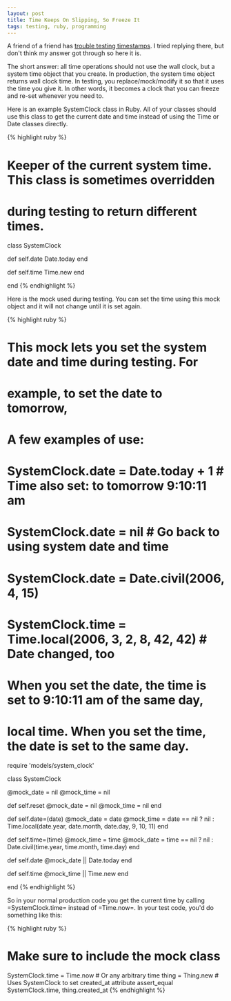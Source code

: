 ```yaml
---
layout: post
title: Time Keeps On Slipping, So Freeze It
tags: testing, ruby, programming
---
```


A friend of a friend has
[trouble testing timestamps](http://yonkeltron.com/2009/02/25/trouble-testing-timestamps/).
I tried replying there, but don't think my answer got through so here it is.

The short answer: all time operations should not use the wall clock, but a
system time object that you create. In production, the system time object
returns wall clock time. In testing, you replace/mock/modify it so that it
uses the time you give it. In other words, it becomes a clock that you can
freeze and re-set whenever you need to.

Here is an example SystemClock class in Ruby. All of your classes should use
this class to get the current date and time instead of using the Time or
Date classes directly.

{% highlight ruby %}
# Keeper of the current system time. This class is sometimes overridden
# during testing to return different times.
class SystemClock

  def self.date
    Date.today
  end

  def self.time
    Time.new
  end

end
{% endhighlight %}


Here is the mock used during testing. You can set the time using this mock
object and it will not change until it is set again.

{% highlight ruby %}
# This mock lets you set the system date and time during testing. For
# example, to set the date to tomorrow,
#
# A few examples of use:
#
#   SystemClock.date = Date.today + 1 # Time also set: to tomorrow 9:10:11 am
#   SystemClock.date = nil            # Go back to using system date and time
#   SystemClock.date = Date.civil(2006, 4, 15)
#   SystemClock.time = Time.local(2006, 3, 2, 8, 42, 42) # Date changed, too
#
# When you set the date, the time is set to 9:10:11 am of the same day,
# local time. When you set the time, the date is set to the same day.

require 'models/system_clock'

class SystemClock

  @mock_date = nil
  @mock_time = nil

  def self.reset
    @mock_date = nil
    @mock_time = nil
  end

  def self.date=(date)
    @mock_date = date
    @mock_time = date == nil ? nil :
      Time.local(date.year, date.month, date.day, 9, 10, 11)
  end

  def self.time=(time)
    @mock_time = time
    @mock_date = time == nil ? nil :
      Date.civil(time.year, time.month, time.day)
  end

  def self.date
    @mock_date || Date.today
  end

  def self.time
    @mock_time || Time.new
  end

end
{% endhighlight %}

So in your normal production code you get the current time by calling
=SystemClock.time= instead of =Time.now=. In your test code, you'd do
something like this:

{% highlight ruby %}
# Make sure to include the mock class
SystemClock.time = Time.now # Or any arbitrary time
thing = Thing.new           # Uses SystemClock to set created_at attribute
assert_equal SystemClock.time, thing.created_at
{% endhighlight %}
